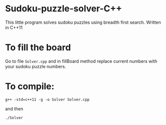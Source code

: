 # Sudoku-puzzle-solver-C++
This little program solves sudoku puzzles using breadth first search. Written in C++11

# To fill the board
Go to file `Solver.cpp` and in fillBoard method replace current numbers with your sudoku puzzle numbers.


# To compile:

`g++ -std=c++11 -g -o Solver Solver.cpp`

and then 

`./Solver`

